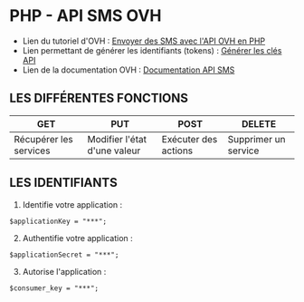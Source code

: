 # PHP - API SMS OVH
* Lien du tutoriel d'OVH : [Envoyer des SMS avec l'API OVH en PHP](https://www.ovh.com/fr/g1639.envoyer_des_sms_avec_lapi_ovh_en_php)
* Lien permettant de générer les identifiants (tokens) : [Générer les clés API](https://api.ovh.com/createToken/index.cgi?GET=/sms&GET=/sms/%2a&PUT=/sms/%2a&DELETE=/sms/%2a&POST=/sms/%2a)
* Lien de la documentation OVH : [Documentation API SMS](https://docs.ovh.com/display/public/CRSMSFAX/API+SMS)
## LES DIFFÉRENTES FONCTIONS
| GET                    | PUT                          | POST                 | DELETE               |
|------------------------|------------------------------|----------------------|----------------------|
| Récupérer les services | Modifier l'état d'une valeur | Exécuter des actions | Supprimer un service |
## LES IDENTIFIANTS
1. Identifie votre application :
```
$applicationKey = "***";
```
2. Authentifie votre application :
```
$applicationSecret = "***";
```
3. Autorise l'application :
```
$consumer_key = "***";
```
